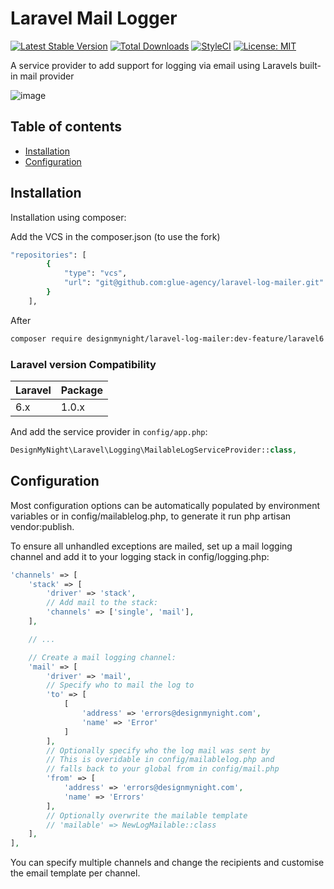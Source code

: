 Laravel Mail Logger
===============

[![Latest Stable Version](http://img.shields.io/github/release/designmynight/laravel-log-mailer.svg)](https://packagist.org/packages/designmynight/laravel-log-mailer) [![Total Downloads](http://img.shields.io/packagist/dm/designmynight/laravel-log-mailer.svg)](https://packagist.org/packages/designmynight/laravel-log-mailer)
[![StyleCI](https://github.styleci.io/repos/147424037/shield?branch=master)](https://github.styleci.io/repos/147424037)
[![License: MIT](https://img.shields.io/badge/License-MIT-yellow.svg)](https://opensource.org/licenses/MIT)

A service provider to add support for logging via email using Laravels built-in mail provider

![image](https://user-images.githubusercontent.com/12199424/45576336-a93c1300-b86e-11e8-9575-d1e4c5ed5dec.png)


Table of contents
-----------------
* [Installation](#installation)
* [Configuration](#configuration)

Installation
------------

Installation using composer:

Add the VCS in the composer.json (to use the fork)

```sh
"repositories": [
        {
            "type": "vcs",
            "url": "git@github.com:glue-agency/laravel-log-mailer.git"
        }
    ],
```

After

```sh
composer require designmynight/laravel-log-mailer:dev-feature/laravel6
```

### Laravel version Compatibility

 Laravel  | Package |
:---------|:--------|
 6.x      | 1.0.x   |

And add the service provider in `config/app.php`:

```php
DesignMyNight\Laravel\Logging\MailableLogServiceProvider::class,
```


Configuration
------------

Most configuration options can be automatically populated by environment variables or in config/mailablelog.php, to generate it run php artisan vendor:publish.

To ensure all unhandled exceptions are mailed, set up a mail logging channel and add it to your logging stack in config/logging.php:

```php
'channels' => [
    'stack' => [
        'driver' => 'stack',
        // Add mail to the stack:
        'channels' => ['single', 'mail'],
    ],

    // ...

    // Create a mail logging channel:
    'mail' => [
        'driver' => 'mail',
        // Specify who to mail the log to
        'to' => [
            [
                'address' => 'errors@designmynight.com',
                'name' => 'Error'
            ]
        ],
        // Optionally specify who the log mail was sent by
        // This is overidable in config/mailablelog.php and
        // falls back to your global from in config/mail.php
        'from' => [
            'address' => 'errors@designmynight.com',
            'name' => 'Errors'
        ],
        // Optionally overwrite the mailable template
        // 'mailable' => NewLogMailable::class
    ],
],
```

You can specify multiple channels and change the recipients and customise the email template per channel.

